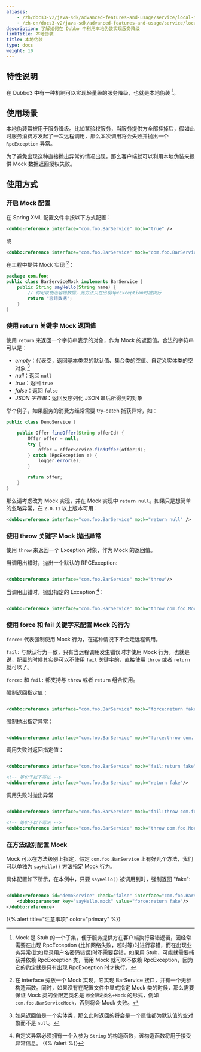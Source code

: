 ```yaml
---
aliases:
    - /zh/docs3-v2/java-sdk/advanced-features-and-usage/service/local-mock/
    - /zh-cn/docs3-v2/java-sdk/advanced-features-and-usage/service/local-mock/
description: 了解如何在 Dubbo 中利用本地伪装实现服务降级
linkTitle: 本地伪装
title: 本地伪装
type: docs
weight: 10
---
```







## 特性说明

在 Dubbo3 中有一种机制可以实现轻量级的服务降级，也就是本地伪装 [^1]。

## 使用场景

本地伪装常被用于服务降级。比如某验权服务，当服务提供方全部挂掉后，假如此时服务消费方发起了一次远程调用，那么本次调用将会失败并抛出一个 `RpcException` 异常。

为了避免出现这种直接抛出异常的情况出现，那么客户端就可以利用本地伪装来提供 Mock 数据返回授权失败。

## 使用方式

### 开启 Mock 配置

在 Spring XML 配置文件中按以下方式配置：

```xml
<dubbo:reference interface="com.foo.BarService" mock="true" />
```

或

```xml
<dubbo:reference interface="com.foo.BarService" mock="com.foo.BarServiceMock" />
```

在工程中提供 Mock 实现 [^2]：

```java
package com.foo;
public class BarServiceMock implements BarService {
    public String sayHello(String name) {
        // 你可以伪造容错数据，此方法只在出现RpcException时被执行
        return "容错数据";
    }
}
```

### 使用 return 关键字 Mock 返回值 

使用 `return` 来返回一个字符串表示的对象，作为 Mock 的返回值。合法的字符串可以是：
- *empty*：代表空，返回基本类型的默认值、集合类的空值、自定义实体类的空对象 [^3]
- *null*：返回 `null`
- *true*：返回 `true`
- *false*：返回 `false`
- *JSON 字符串*：返回反序列化 JSON 串后所得到的对象

举个例子，如果服务的消费方经常需要 try-catch 捕获异常，如：

```java
public class DemoService {

    public Offer findOffer(String offerId) {
        Offer offer = null;
        try {
            offer = offerService.findOffer(offerId);
        } catch (RpcException e) {
            logger.error(e);
        }

        return offer;
    }
}
```

那么请考虑改为 Mock 实现，并在 Mock 实现中 `return null`。如果只是想简单的忽略异常，在 `2.0.11` 以上版本可用：

```xml
<dubbo:reference interface="com.foo.BarService" mock="return null" />
```

### 使用 throw 关键字 Mock 抛出异常

使用 `throw` 来返回一个 Exception 对象，作为 Mock 的返回值。

当调用出错时，抛出一个默认的 RPCException:

```xml

<dubbo:reference interface="com.foo.BarService" mock="throw"/>
```

当调用出错时，抛出指定的 Exception [^4]：

```xml

<dubbo:reference interface="com.foo.BarService" mock="throw com.foo.MockException"/>
```

### 使用 force 和 fail 关键字来配置 Mock 的行为

`force:` 代表强制使用 Mock 行为，在这种情况下不会走远程调用。

`fail:` 与默认行为一致，只有当远程调用发生错误时才使用 Mock 行为。也就是说，配置的时候其实是可以不使用 `fail` 关键字的，直接使用 `throw` 或者 `return` 就可以了。 

`force:` 和 `fail:` 都支持与 `throw` 或者 `return` 组合使用。

强制返回指定值：

```xml

<dubbo:reference interface="com.foo.BarService" mock="force:return fake"/>
```

强制抛出指定异常：

```xml

<dubbo:reference interface="com.foo.BarService" mock="force:throw com.foo.MockException"/>
```

调用失败时返回指定值：
```xml

<dubbo:reference interface="com.foo.BarService" mock="fail:return fake"/>

<!-- 等价于以下写法 -->
<dubbo:reference interface="com.foo.BarService" mock="return fake"/>
```

调用失败时抛出异常

```xml

<dubbo:reference interface="com.foo.BarService" mock="fail:throw com.foo.MockException"/>

<!-- 等价于以下写法 -->
<dubbo:reference interface="com.foo.BarService" mock="throw com.foo.MockException"/>
```

### 在方法级别配置 Mock

Mock 可以在方法级别上指定，假定 `com.foo.BarService` 上有好几个方法，我们可以单独为 `sayHello()` 方法指定 Mock 行为。

具体配置如下所示，在本例中，只要 `sayHello()` 被调用到时，强制返回 "fake":

```xml

<dubbo:reference id="demoService" check="false" interface="com.foo.BarService">
    <dubbo:parameter key="sayHello.mock" value="force:return fake"/>
</dubbo:reference>
```

{{% alert title="注意事项" color="primary" %}}
[^1]: Mock 是 Stub 的一个子集，便于服务提供方在客户端执行容错逻辑，因经常需要在出现 RpcException (比如网络失败，超时等)时进行容错，而在出现业务异常(比如登录用户名密码错误)时不需要容错，如果用 Stub，可能就需要捕获并依赖 RpcException 类，而用 Mock 就可以不依赖 RpcException，因为它的约定就是只有出现 RpcException 时才执行。
[^2]: 在 interface 旁放一个 Mock 实现，它实现 BarService 接口，并有一个无参构造函数。同时，如果没有在配置文件中显式指定 Mock 类的时候，那么需要保证 Mock 类的全限定类名是 `原全限定类名+Mock` 的形式，例如 `com.foo.BarServiceMock`，否则将会 Mock 失败。
[^3]: 如果返回值是一个实体类，那么此时返回的将会是一个属性都为默认值的空对象而不是 `null`。
[^4]: 自定义异常必须拥有一个入参为 `String` 的构造函数，该构造函数将用于接受异常信息。
{{% /alert %}}

